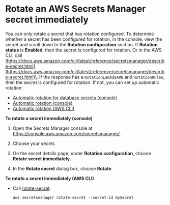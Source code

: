 # Rotate an AWS Secrets Manager secret immediately<a name="rotate-secrets_now"></a>

You can only rotate a secret that has rotation configured\. To determine whether a secret has been configured for rotation, in the console, view the secret and scroll down to the **Rotation configuration** section\. If **Rotation status** is **Enabled**, then the secret is configured for rotation\. Or in the AWS CLI, call [https://docs.aws.amazon.com/cli/latest/reference/secretsmanager/describe-secret.html](https://docs.aws.amazon.com/cli/latest/reference/secretsmanager/describe-secret.html)\. If the response has a `RotationLambdaARN` and `RotationRules`, then the secret is configured for rotation\. If not, you can set up automatic rotation:
+ [Automatic rotation for database secrets \(console\)](rotate-secrets_turn-on-for-db.md)
+ [Automatic rotation \(console\)](rotate-secrets_turn-on-for-other.md)
+ [Automatic rotation \(AWS CLI\)](rotate-secrets-cli.md)

**To rotate a secret immediately \(console\)**

1. Open the Secrets Manager console at [https://console\.aws\.amazon\.com/secretsmanager/](https://console.aws.amazon.com/secretsmanager/)\.

1. Choose your secret\.

1. On the secret details page, under **Rotation configuration**, choose **Rotate secret immediately**\. 

1. In the **Rotate secret** dialog box, choose **Rotate**\.

**To rotate a secret immediately \(AWS CLI\)**
+ Call [rotate\-secret](https://docs.aws.amazon.com/cli/latest/reference/secretsmanager/rotate-secret.html):

  ```
  aws secretsmanager rotate-secret --secret-id mySecret
  ```